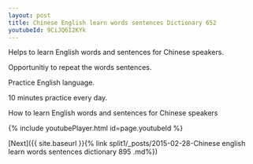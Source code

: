 ```yaml
---
layout: post
title: Chinese English learn words sentences Dictionary 652 
youtubeId: 9CiJQ6I2KYk
---
```

 
 
Helps to learn English words and sentences for Chinese speakers.

Opportunitiy to repeat the words sentences. 

Practice English language. 
 
10 minutes practice every day. 
 
How to learn English words and sentences for Chinese speakers 
 
{% include youtubePlayer.html id=page.youtubeId %}
 
 
[Next]({{ site.baseurl }}{% link  split1/_posts/2015-02-28-Chinese english learn words sentences dictionary 895 .md%})
 
